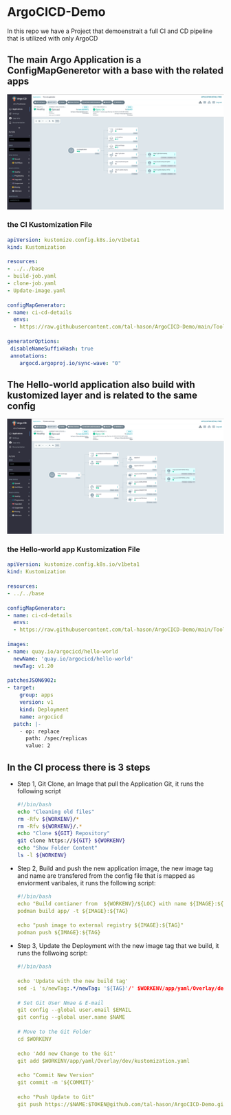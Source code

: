 # ArgoCICD-Demo

In this repo we have a Project that demoenstrait a full CI and CD pipeline that is utilized with only ArgoCD

## The main Argo Application is a ConfigMapGeneretor with a base with the related apps

![CI Application](https://github.com/tal-hason/ArgoCICD-Demo/blob/ad6ff3be3097d24bc31ed0ddced0945fc952640d/pictures/ci-Process.png?raw=true)

### the CI Kustomization File

```YAML
apiVersion: kustomize.config.k8s.io/v1beta1
kind: Kustomization

resources:
- ../../base
- build-job.yaml
- clone-job.yaml
- Update-image.yaml

configMapGenerator:
- name: ci-cd-details
  envs:
  - https://raw.githubusercontent.com/tal-hason/ArgoCICD-Demo/main/Tools/config

generatorOptions:
 disableNameSuffixHash: true
 annotations:
    argocd.argoproj.io/sync-wave: "0"
```

## The Hello-world application also build with kustomized layer and is related to the same config

![Hello-World-App](https://github.com/tal-hason/ArgoCICD-Demo/blob/assests/pictures/Hello-world-App.png?raw=true)

### the Hello-world app Kustomization File

```YAML
apiVersion: kustomize.config.k8s.io/v1beta1
kind: Kustomization

resources:
- ../../base

configMapGenerator:
- name: ci-cd-details
  envs:
  - https://raw.githubusercontent.com/tal-hason/ArgoCICD-Demo/main/Tools/config

images:
- name: quay.io/argocicd/hello-world
  newName: 'quay.io/argocicd/hello-world'
  newTag: v1.20

patchesJSON6902:
- target:
    group: apps
    version: v1
    kind: Deployment
    name: argocicd
  patch: |-
    - op: replace
      path: /spec/replicas
      value: 2
```

## In the CI process there is 3 steps

- Step 1, Git Clone, an Image that pull the Application Git, it runs the following script

    ```Bash
    #!/bin/bash
    echo "Cleaning old files"
    rm -Rfv ${WORKENV}/*
    rm -Rfv ${WORKENV}/.*
    echo "Clone ${GIT} Repository"
    git clone https://${GIT} ${WORKENV}
    echo "Show Folder Content" 
    ls -l ${WORKENV}
    ```

- Step 2, Build and push the new application image, the new image tag and name are transfered from the config file that is mapped as enviorment varibales, it runs the following script:

    ```YAML
    #!/bin/bash
    echo "Build contianer from  ${WORKENV}/${LOC} with name ${IMAGE}:${TAG}"
    podman build app/ -t ${IMAGE}:${TAG}

    echo "push image to external registry ${IMAGE}:${TAG}"
    podman push ${IMAGE}:${TAG}
    ```

- Step 3, Update the Deployment with the new image tag that we build, it runs the follwoing script:

    ```YAML
    #!/bin/bash

    echo 'Update with the new build tag'
    sed -i 's/newTag:.*/newTag: '${TAG}'/' $WORKENV/app/yaml/Overlay/dev/kustomization.yaml
    
    # Set Git User Nmae & E-mail
    git config --global user.email $EMAIL
    git config --global user.name $NAME
    
    # Move to the Git Folder
    cd $WORKENV
    
    echo 'Add new Change to the Git'
    git add $WORKENV/app/yaml/Overlay/dev/kustomization.yaml
    
    echo "Commit New Version"
    git commit -m '${COMMIT}'
    
    echo "Push Update to Git"
    git push https://$NAME:$TOKEN@github.com/tal-hason/ArgoCICD-Demo.git
    ```

